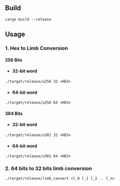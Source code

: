 ## Build

```
cargo build --release
```

## Usage

### 1. Hex to Limb Conversion

#### 256 Bits

- #### 32-bit word

```
./target/release/u256 32 <HEX>
```

- #### 64-bit word

```
./target/release/u256 64 <HEX>
```

#### 384 Bits

- #### 32-bit word

```
./target/release/u381 32 <HEX>
```

- #### 64-bit word

```
./target/release/u381 64 <HEX>
```

### 2. 64 bits to 32 bits limb conversion

```
./target/release/limb_convert <l_0 l_1 l_2 .. l_n>
```